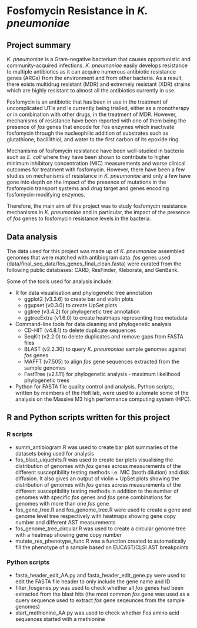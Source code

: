 # Fosfomycin Resistance in *K. pneumoniae* 
## Project summary
*K. pneumoniae* is a Gram-negative bacterium that causes opportunistic and community-acquired infections. *K. pneumoniae* easily develops resistance to multiple antibiotics as it can acquire numerous antibiotic resistance genes (ARGs) from the environment and from other bacteria. As a result, there exists multidrug resistant (MDR) and extremely resistant (XDR) strains which are highly resistant to almost all the antibiotics currently in use.

Fosfomycin is an antibiotic that has been in use in the treatment of uncomplicated UTIs and is currently being trialled, either as a monotherapy or in combination with other drugs, in the treatment of MDR. However, mechanisms of resistance have been reported with one of them being the presence of *fos* genes that encode for Fos enzymes which inactivate fosfomycin through the nucleophilic addition of substrates such as glutathione, bacillithiol, and water to the first carbon of its epoxide ring.  

Mechanisms of fosfomycin resistance have been well-studied in bacteria such as *E. coli* where they have been shown to contribute to higher minimum inhibitory concentration (MIC) measurements and worse clinical outcomes for treatment with fosfomycin. However, there have been a few studies on mechanisms of resistance in *K. pneumoniae* and only a few have gone into depth on the impact of the presence of mutations in the fosfomycin transport systems and drug target and genes encoding fosfomycin-modifying enzymes.

Therefore, the main aim of this project was to study fosfomycin resistance mechanisms in *K. pneumoniae* and in particular, the impact of the presence of *fos* genes to fosfomycin resistance levels in the bacteria.  

## Data analysis
The data used for this project was made up of *K. pneumoniae* assembled genomes that were matched with antibiogram data. *fos* genes used (data/final_seq_data/fos_genes_final_clean.fasta) were curated from the following public databases: CARD, ResFinder, Kleborate, and GenBank. 

Some of the tools used for analysis include:
* R for data visualisation and phylogenetic tree annotation
  + ggplot2 (v3.3.6) to create bar and violin plots
  + ggupset (v0.3.0) to create UpSet plots
  + ggtree (v3.4.2) for phylogenetic tree annotation
  + ggtreeExtra (v1.6.0) to create heatmaps representing tree metadata
* Command-line tools for data cleaning and phylogenetic analysis
  + CD-HIT (v4.8.1) to delete duplicate sequences
  + SeqKit (v2.2.0) to delete duplicates and remove gaps from FASTA files
  + BLAST (v2.2.30) to query *K. pneumoniae* sample genomes against *fos* genes
  + MAFFT (v7.505) to align *fos* gene sequences extracted from the sample genomes
  + FastTree (v2.1.11) for phylogenetic analysis - maximum likelihood phylogenetic trees
* Python for FASTA file quality control and analysis. Python scripts, written by members of the Holt lab, were used to automate some of the analysis on the Massive M3  high performance computing system (HPC).

## R and Python scripts written for this project
### R scripts
* summ_antibiogram.R was used to create bar plot summaries of the datasets being used for analysis
* fos_blast_uiquehits.R was used to create bar plots visualising the distribution of genomes with *fos* genes across measurements of the different susceptibility testing methods i.e. MIC (broth dilution) and disk diffusion. It also gives an output of violin + UpSet plots showing the distribution of genomes with *fos* genes across measurements of the different susceptibility testing methods in addition to the number of genomes with specific *fos* genes and *fos* gene combinations for genomes with more than one *fos* gene
* fos_gene_tree.R and fos_genome_tree.R were used to create a gene and genome level tree respectively with heatmaps showing gene copy number and different AST measurements 
* fos_genome_tree_circular.R was used to create a circular genome tree with a heatmap showing gene copy number
* mutate_res_phenotype_func.R was a function created to automatically fill the phenotype of a sample based on EUCAST/CLSI AST breakpoints 

### Python scripts
* fasta_header_edit_AA.py and fasta_header_edit_gene.py were used to edit the FASTA file header to only include the gene name and ID
* filter_fosgenes.py was used to check whether all *fos* genes had been extracted from the blast hits (the most common *fos* gene was used as a query sequence used to extract *fos* gene seqeunces from the sample genomes) 
* start_methionine_AA.py was used to check whether Fos amino acid sequences started with a methionine
